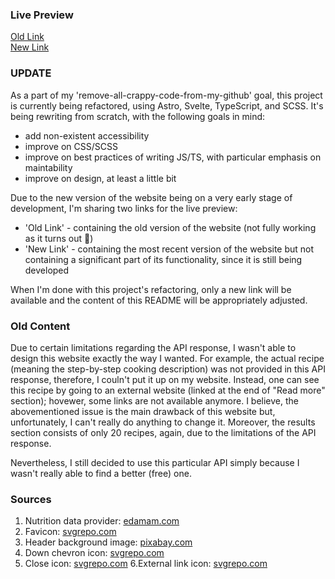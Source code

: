 ### Live Preview
[Old Link](https://kepmon.github.io/Recipe_finder/)  
[New Link](https://coruscating-toffee-43cf1a.netlify.app/)

### UPDATE
As a part of my 'remove-all-crappy-code-from-my-github' goal, this project is currently being refactored, using Astro, Svelte, TypeScript, and SCSS. It's being rewriting from scratch, with the following goals in mind:
* add non-existent accessibility
* improve on CSS/SCSS
* improve on best practices of writing JS/TS, with particular emphasis on maintability
* improve on design, at least a little bit

Due to the new version of the website being on a very early stage of development, I'm sharing two links for the live preview:
* 'Old Link' - containing the old version of the website (not fully working as it turns out 🙈)
* 'New Link' - containing the most recent version of the website but not containing a significant part of its functionality, since it is still being developed

When I'm done with this project's refactoring, only a new link will be available and the content of this README will be appropriately adjusted.

### Old Content
Due to certain limitations regarding the API response, I wasn't able to design this website exactly the way I wanted. For example, the actual recipe (meaning the step-by-step cooking description) was not provided in this API response, therefore, I couln't put it up on my website. Instead, one can see this recipe by going to an external website (linked at the end of "Read more" section); hovewer, some links are not available anymore. I believe, the abovementioned issue is the main drawback of this website but, unfortunately, I can't really do anything to change it. Moreover, the results section consists of only 20 recipes, again, due to the limitations of the API response.

Nevertheless, I still decided to use this particular API simply because I wasn't really able to find a better (free) one.

### Sources
1. Nutrition data provider: [edamam.com](https://www.edamam.com/)
2. Favicon: [svgrepo.com](https://www.svgrepo.com/svg/276548/recipe)
3. Header background image: [pixabay.com](https://pixabay.com/)
4. Down chevron icon: [svgrepo.com](https://www.svgrepo.com/svg/158537/down-chevron)
5. Close icon: [svgrepo.com](https://www.svgrepo.com/svg/500512/close-bold)
6.External link icon: [svgrepo.com](https://www.svgrepo.com/svg/442483/external-link)